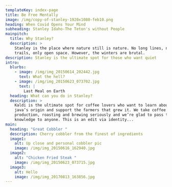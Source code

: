 ```yaml
---
templateKey: index-page
title: Be Free Mentally
image: /img/copy-of-stanley-1920x1080-feb10.png
heading: When Covid Opens Your Mind
subheading: Stanley Idaho-The Teton's without People
mainpitch:
  title: Why Stanley?
  description: >
    Stanley is the place where nature still is nature. No long lines, no crowded
    trails, only open space. However, the winters are brutal. 
description: Stanley is the ultimate spot for those who want quiet
intro:
  blurbs:
    - image: /img/img_20150614_202442.jpg
      text: What the hell?
    - image: /img/img_20150623_073702.jpg
      text: |
        Last Meal on Earth
  heading: What can you do in Stanley?
  description: >
    Kaldi is the ultimate spot for coffee lovers who want to learn about their
    java’s origin and support the farmers that grew it. We take coffee
    production, roasting and brewing seriously and we’re glad to pass that
    knowledge to anyone. This is an edit via identity...
main:
  heading: "Great Cobbler "
  description: Cherry cobbler from the finest of ingredients
  image1:
    alt: Up close and personal cobbler pic
    image: /img/img_20150616_162940.jpg
  image2:
    alt: "Chicken Fried Steak "
    image: /img/img_20150623_073715.jpg
  image3:
    alt: Hello
    image: /img/img_20170813_163856.jpg
---
```

